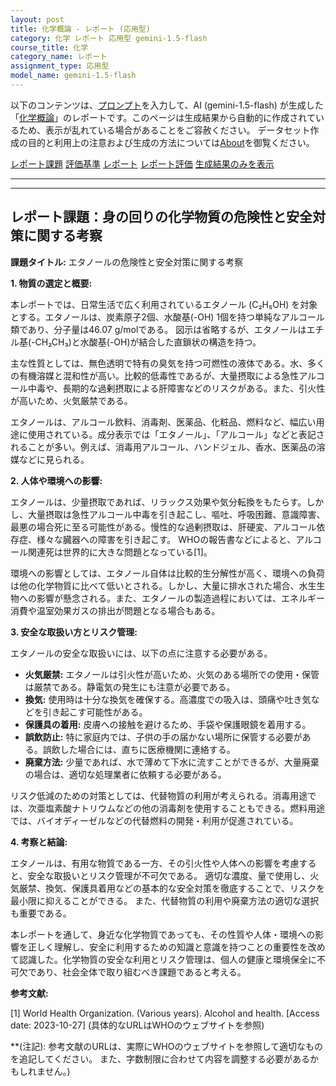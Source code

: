 ```yaml
---
layout: post
title: 化学概論 - レポート (応用型)
category: 化学 レポート 応用型 gemini-1.5-flash
course_title: 化学
category_name: レポート
assignment_type: 応用型
model_name: gemini-1.5-flash
---
```


以下のコンテンツは、[プロンプト](https://github.com/takedatoshiyuki/synthetic_assignments/tree/main/generated/化学/gemini-1.5-flash/prompt_レポート-応用型.md)を入力して、AI (gemini-1.5-flash) が生成した「[化学概論](/contents/化学/)」のレポートです。このページは生成結果から自動的に作成されているため、表示が乱れている場合があることをご容赦ください。
データセット作成の目的と利用上の注意および生成の方法については[About](/About)を御覧ください。

[レポート課題](../レポート課題-応用型)
[評価基準](../評価基準-応用型)
[レポート](../レポート-応用型)
[レポート評価](../レポート評価-応用型)
[生成結果のみを表示](https://github.com/takedatoshiyuki/synthetic_assignments/tree/main/generated/化学/gemini-1.5-flash/レポート-応用型.md)
  

***
***
  
## レポート課題：身の回りの化学物質の危険性と安全対策に関する考察

**課題タイトル:** エタノールの危険性と安全対策に関する考察


**1. 物質の選定と概要:**

本レポートでは、日常生活で広く利用されているエタノール (C₂H₅OH) を対象とする。エタノールは、炭素原子2個、水酸基(-OH) 1個を持つ単純なアルコール類であり、分子量は46.07 g/molである。  図示は省略するが、エタノールはエチル基(-CH₂CH₃)と水酸基(-OH)が結合した直鎖状の構造を持つ。

主な性質としては、無色透明で特有の臭気を持つ可燃性の液体である。水、多くの有機溶媒と混和性が高い。比較的低毒性であるが、大量摂取による急性アルコール中毒や、長期的な過剰摂取による肝障害などのリスクがある。また、引火性が高いため、火気厳禁である。

エタノールは、アルコール飲料、消毒剤、医薬品、化粧品、燃料など、幅広い用途に使用されている。成分表示では「エタノール」、「アルコール」などと表記されることが多い。例えば、消毒用アルコール、ハンドジェル、香水、医薬品の溶媒などに見られる。


**2. 人体や環境への影響:**

エタノールは、少量摂取であれば、リラックス効果や気分転換をもたらす。しかし、大量摂取は急性アルコール中毒を引き起こし、嘔吐、呼吸困難、意識障害、最悪の場合死に至る可能性がある。慢性的な過剰摂取は、肝硬変、アルコール依存症、様々な臓器への障害を引き起こす。  WHOの報告書などによると、アルコール関連死は世界的に大きな問題となっている[1]。

環境への影響としては、エタノール自体は比較的生分解性が高く、環境への負荷は他の化学物質に比べて低いとされる。しかし、大量に排水された場合、水生生物への影響が懸念される。また、エタノールの製造過程においては、エネルギー消費や温室効果ガスの排出が問題となる場合もある。


**3. 安全な取扱い方とリスク管理:**

エタノールの安全な取扱いには、以下の点に注意する必要がある。

* **火気厳禁:** エタノールは引火性が高いため、火気のある場所での使用・保管は厳禁である。静電気の発生にも注意が必要である。
* **換気:** 使用時は十分な換気を確保する。高濃度での吸入は、頭痛や吐き気などを引き起こす可能性がある。
* **保護具の着用:**  皮膚への接触を避けるため、手袋や保護眼鏡を着用する。
* **誤飲防止:**  特に家庭内では、子供の手の届かない場所に保管する必要がある。誤飲した場合には、直ちに医療機関に連絡する。
* **廃棄方法:**  少量であれば、水で薄めて下水に流すことができるが、大量廃棄の場合は、適切な処理業者に依頼する必要がある。


リスク低減のための対策としては、代替物質の利用が考えられる。消毒用途では、次亜塩素酸ナトリウムなどの他の消毒剤を使用することもできる。燃料用途では、バイオディーゼルなどの代替燃料の開発・利用が促進されている。


**4. 考察と結論:**

エタノールは、有用な物質である一方、その引火性や人体への影響を考慮すると、安全な取扱いとリスク管理が不可欠である。  適切な濃度、量で使用し、火気厳禁、換気、保護具着用などの基本的な安全対策を徹底することで、リスクを最小限に抑えることができる。  また、代替物質の利用や廃棄方法の適切な選択も重要である。

本レポートを通して、身近な化学物質であっても、その性質や人体・環境への影響を正しく理解し、安全に利用するための知識と意識を持つことの重要性を改めて認識した。化学物質の安全な利用とリスク管理は、個人の健康と環境保全に不可欠であり、社会全体で取り組むべき課題であると考える。


**参考文献:**

[1] World Health Organization. (Various years).  Alcohol and health.  [Access date:  2023-10-27]  (具体的なURLはWHOのウェブサイトを参照)


**(注記):  参考文献のURLは、実際にWHOのウェブサイトを参照して適切なものを追記してください。  また、字数制限に合わせて内容を調整する必要があるかもしれません。)
